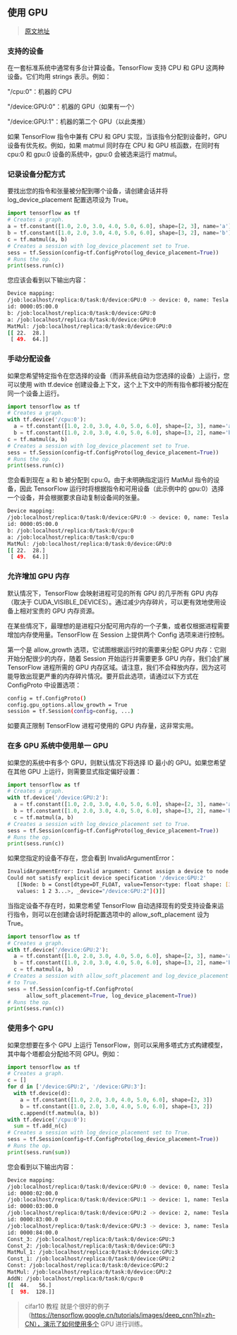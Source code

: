 ## 使用 GPU

> [原文地址](http://mp.weixin.qq.com/mp/getmasssendmsg?__biz=MzU1OTMyNDcxMQ==#wechat_webview_type=1&wechat_redirect)
> 
### 支持的设备
在一套标准系统中通常有多台计算设备。TensorFlow 支持 CPU 和 GPU 这两种设备。它们均用 strings 表示。例如：

"/cpu:0"：机器的 CPU

"/device:GPU:0"：机器的 GPU（如果有一个）

"/device:GPU:1"：机器的第二个 GPU（以此类推）

如果 TensorFlow 指令中兼有 CPU 和 GPU 实现，当该指令分配到设备时，GPU 设备有优先权。例如，如果 matmul 同时存在 CPU 和 GPU 核函数，在同时有 cpu:0 和 gpu:0 设备的系统中，gpu:0 会被选来运行 matmul。

### 记录设备分配方式
要找出您的指令和张量被分配到哪个设备，请创建会话并将 log_device_placement 配置选项设为 True。
```python
import tensorflow as tf
# Creates a graph.
a = tf.constant([1.0, 2.0, 3.0, 4.0, 5.0, 6.0], shape=[2, 3], name='a')
b = tf.constant([1.0, 2.0, 3.0, 4.0, 5.0, 6.0], shape=[3, 2], name='b')
c = tf.matmul(a, b)
# Creates a session with log_device_placement set to True.
sess = tf.Session(config=tf.ConfigProto(log_device_placement=True))
# Runs the op.
print(sess.run(c))
```

您应该会看到以下输出内容：

```bash
Device mapping:
/job:localhost/replica:0/task:0/device:GPU:0 -> device: 0, name: Tesla K40c, pci bus
id: 0000:05:00.0
b: /job:localhost/replica:0/task:0/device:GPU:0
a: /job:localhost/replica:0/task:0/device:GPU:0
MatMul: /job:localhost/replica:0/task:0/device:GPU:0
[[ 22.  28.]
 [ 49.  64.]]
```

### 手动分配设备

如果您希望特定指令在您选择的设备（而非系统自动为您选择的设备）上运行，您可以使用 with tf.device 创建设备上下文，这个上下文中的所有指令都将被分配在同一个设备上运行。

```python
import tensorflow as tf
# Creates a graph.
with tf.device('/cpu:0'):
  a = tf.constant([1.0, 2.0, 3.0, 4.0, 5.0, 6.0], shape=[2, 3], name='a')
  b = tf.constant([1.0, 2.0, 3.0, 4.0, 5.0, 6.0], shape=[3, 2], name='b')
c = tf.matmul(a, b)
# Creates a session with log_device_placement set to True.
sess = tf.Session(config=tf.ConfigProto(log_device_placement=True))
# Runs the op.
print(sess.run(c))
```

您会看到现在 a 和 b 被分配到 cpu:0。由于未明确指定运行 MatMul 指令的设备，因此 TensorFlow 运行时将根据指令和可用设备（此示例中的 gpu:0）选择一个设备，并会根据要求自动复制设备间的张量。

```bash
Device mapping:
/job:localhost/replica:0/task:0/device:GPU:0 -> device: 0, name: Tesla K40c, pci bus
id: 0000:05:00.0
b: /job:localhost/replica:0/task:0/cpu:0
a: /job:localhost/replica:0/task:0/cpu:0
MatMul: /job:localhost/replica:0/task:0/device:GPU:0
[[ 22.  28.]
 [ 49.  64.]]
```

### 允许增加 GPU 内存

默认情况下，TensorFlow 会映射进程可见的所有 GPU 的几乎所有 GPU 内存（取决于 CUDA_VISIBLE_DEVICES）。通过减少内存碎片，可以更有效地使用设备上相对宝贵的 GPU 内存资源。

在某些情况下，最理想的是进程只分配可用内存的一个子集，或者仅根据进程需要增加内存使用量。TensorFlow 在 Session 上提供两个 Config 选项来进行控制。

第一个是 allow_growth 选项，它试图根据运行时的需要来分配 GPU 内存：它刚开始分配很少的内存，随着 Session 开始运行并需要更多 GPU 内存，我们会扩展 TensorFlow 进程所需的 GPU 内存区域。请注意，我们不会释放内存，因为这可能导致出现更严重的内存碎片情况。要开启此选项，请通过以下方式在 ConfigProto 中设置选项：

```bash
config = tf.ConfigProto()
config.gpu_options.allow_growth = True
session = tf.Session(config=config, ...)
```

如要真正限制 TensorFlow 进程可使用的 GPU 内存量，这非常实用。

### 在多 GPU 系统中使用单一 GPU

如果您的系统中有多个 GPU，则默认情况下将选择 ID 最小的 GPU。如果您希望在其他 GPU 上运行，则需要显式指定偏好设置：

```python
import tensorflow as tf
# Creates a graph.
with tf.device('/device:GPU:2'):
  a = tf.constant([1.0, 2.0, 3.0, 4.0, 5.0, 6.0], shape=[2, 3], name='a')
  b = tf.constant([1.0, 2.0, 3.0, 4.0, 5.0, 6.0], shape=[3, 2], name='b')
  c = tf.matmul(a, b)
# Creates a session with log_device_placement set to True.
sess = tf.Session(config=tf.ConfigProto(log_device_placement=True))
# Runs the op.
print(sess.run(c))
```

如果您指定的设备不存在，您会看到 InvalidArgumentError：

```bash
InvalidArgumentError: Invalid argument: Cannot assign a device to node 'b':
Could not satisfy explicit device specification '/device:GPU:2'
   [[Node: b = Const[dtype=DT_FLOAT, value=Tensor<type: float shape: [3,2]
   values: 1 2 3...>, _device="/device:GPU:2"]()]]
```

当指定设备不存在时，如果您希望 TensorFlow 自动选择现有的受支持设备来运行指令，则可以在创建会话时将配置选项中的 allow_soft_placement 设为 True。

```python
import tensorflow as tf
# Creates a graph.
with tf.device('/device:GPU:2'):
  a = tf.constant([1.0, 2.0, 3.0, 4.0, 5.0, 6.0], shape=[2, 3], name='a')
  b = tf.constant([1.0, 2.0, 3.0, 4.0, 5.0, 6.0], shape=[3, 2], name='b')
  c = tf.matmul(a, b)
# Creates a session with allow_soft_placement and log_device_placement set
# to True.
sess = tf.Session(config=tf.ConfigProto(
      allow_soft_placement=True, log_device_placement=True))
# Runs the op.
print(sess.run(c))
```

### 使用多个 GPU

如果您想要在多个 GPU 上运行 TensorFlow，则可以采用多塔式方式构建模型，其中每个塔都会分配给不同 GPU。例如：

```python
import tensorflow as tf
# Creates a graph.
c = []
for d in ['/device:GPU:2', '/device:GPU:3']:
  with tf.device(d):
    a = tf.constant([1.0, 2.0, 3.0, 4.0, 5.0, 6.0], shape=[2, 3])
    b = tf.constant([1.0, 2.0, 3.0, 4.0, 5.0, 6.0], shape=[3, 2])
    c.append(tf.matmul(a, b))
with tf.device('/cpu:0'):
  sum = tf.add_n(c)
# Creates a session with log_device_placement set to True.
sess = tf.Session(config=tf.ConfigProto(log_device_placement=True))
# Runs the op.
print(sess.run(sum))
```

您会看到以下输出内容：

```bash
Device mapping:
/job:localhost/replica:0/task:0/device:GPU:0 -> device: 0, name: Tesla K20m, pci bus
id: 0000:02:00.0
/job:localhost/replica:0/task:0/device:GPU:1 -> device: 1, name: Tesla K20m, pci bus
id: 0000:03:00.0
/job:localhost/replica:0/task:0/device:GPU:2 -> device: 2, name: Tesla K20m, pci bus
id: 0000:83:00.0
/job:localhost/replica:0/task:0/device:GPU:3 -> device: 3, name: Tesla K20m, pci bus
id: 0000:84:00.0
Const_3: /job:localhost/replica:0/task:0/device:GPU:3
Const_2: /job:localhost/replica:0/task:0/device:GPU:3
MatMul_1: /job:localhost/replica:0/task:0/device:GPU:3
Const_1: /job:localhost/replica:0/task:0/device:GPU:2
Const: /job:localhost/replica:0/task:0/device:GPU:2
MatMul: /job:localhost/replica:0/task:0/device:GPU:2
AddN: /job:localhost/replica:0/task:0/cpu:0
[[  44.   56.]
 [  98.  128.]]
```

> cifar10 教程 就是个很好的例子（https://tensorflow.google.cn/tutorials/images/deep_cnn?hl=zh-CN），演示了如何使用多个 GPU 进行训练。
